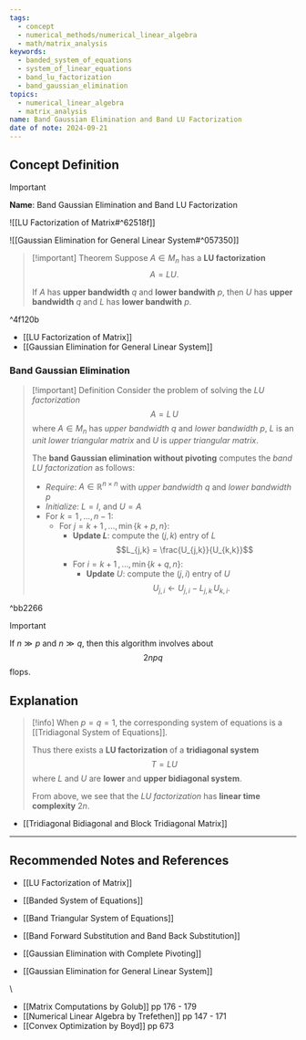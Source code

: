 ```yaml
---
tags:
  - concept
  - numerical_methods/numerical_linear_algebra
  - math/matrix_analysis
keywords:
  - banded_system_of_equations
  - system_of_linear_equations
  - band_lu_factorization
  - band_gaussian_elimination
topics:
  - numerical_linear_algebra
  - matrix_analysis
name: Band Gaussian Elimination and Band LU Factorization
date of note: 2024-09-21
---
```


## Concept Definition

>[!important]
>**Name**: Band Gaussian Elimination and Band LU Factorization

![[LU Factorization of Matrix#^62518f]]

![[Gaussian Elimination for General Linear System#^057350]]

>[!important] Theorem
>Suppose $A\in M_{n}$ has a **LU factorization** $$A = LU.$$
>
>If $A$ has **upper bandwidth** $q$ and **lower bandwith** $p$, then $U$ has **upper bandwidth** $q$ and $L$ has **lower bandwith** $p$.

^4f120b

- [[LU Factorization of Matrix]]
- [[Gaussian Elimination for General Linear System]]

### Band Gaussian Elimination

>[!important] Definition
>Consider the problem of solving the *$LU$ factorization* $$A= L\,U$$ where $A \in M_{n}$ has *upper bandwidth* $q$ and *lower bandwidth* $p$, $L$ is an *unit lower triangular matrix* and $U$ is *upper triangular matrix*.
>
>The **band Gaussian elimination without pivoting** computes the *band LU factorization* as follows:
>- *Require*: $A\in \mathbb{R}^{n\times n}$ with *upper bandwidth* $q$ and *lower bandwidth* $p$
>- *Initialize*: $L = I$, and $U = A$
>- For $k=1\,{,}\ldots{,}\,n-1$:
>	- For $j=k+1\,{,}\ldots{,}\,\min\{k+p, n\}$: 
>		- **Update $L$**: compute the $(j,k)$ entry of $L$ $$L_{j,k} = \frac{U_{j,k}}{U_{k,k}}$$
>		- For $i=k+1\,{,}\ldots{,}\,\min\{k+q, n\}$:
>			- **Update** $U$: compute the $(j,i)$ entry of $U$ $$U_{j, i} \leftarrow U_{j, i} - L_{j,k}\,U_{k, i}.$$

^bb2266

>[!important]
>If $n \gg p$ and $n \gg q$, then this algorithm involves about $$2npq$$ flops. 



## Explanation

>[!info]
>When $p = q = 1$, the corresponding system of equations is a [[Tridiagonal System of Equations]].
>
>Thus there exists a **LU factorization** of a **tridiagonal system** $$T = LU$$ where $L$ and $U$ are **lower** and **upper bidiagonal system**.
>
>From above, we see that the *LU factorization* has **linear time complexity** $2n.$

- [[Tridiagonal Bidiagonal and Block Tridiagonal Matrix]]




-----------
##  Recommended Notes and References


- [[LU Factorization of Matrix]]
- [[Banded System of Equations]]
- [[Band Triangular System of Equations]]
- [[Band Forward Substitution and Band Back Substitution]]

- [[Gaussian Elimination with Complete Pivoting]]
- [[Gaussian Elimination for General Linear System]]

\

- [[Matrix Computations by Golub]] pp 176 - 179
- [[Numerical Linear Algebra by Trefethen]] pp 147 - 171 
- [[Convex Optimization by Boyd]] pp 673